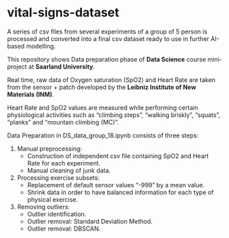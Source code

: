 # vital-signs-dataset

A series of csv files from several experiments of a group of 5 person is processed and converted into a final csv dataset ready to use in further AI-based modelling.

This repository  shows Data preparation phase of **Data Science** course mini-project at **Saarland University**. 

Real time, raw data of Oxygen saturation (SpO2) and Heart Rate are taken from the sensor + patch developed by the **Leibniz Institute of New Materials (INM)**.

Heart Rate and SpO2 values are measured while performing certain physiological activities such as “climbing steps”, “walking briskly”, “squats”, “planks” and “mountain climbing (MC)”.

Data Preparation in DS_data_group_18.ipynb consists of three steps:

1. Manual preprocessing:
   - Construction of independent csv file containing SpO2 and Heart Rate for each experiment.
   - Manual cleaning of junk data.
2. Processing exercise subsets:
   - Replacement of default sensor values “-999” by a mean value.
   - Shrink data in order to have balanced information for each type of physical exercise.
3. Removing outliers:
   - Outlier identification.
   - Outlier removal: Standard Deviation Method.
   - Outlier removal: DBSCAN.
